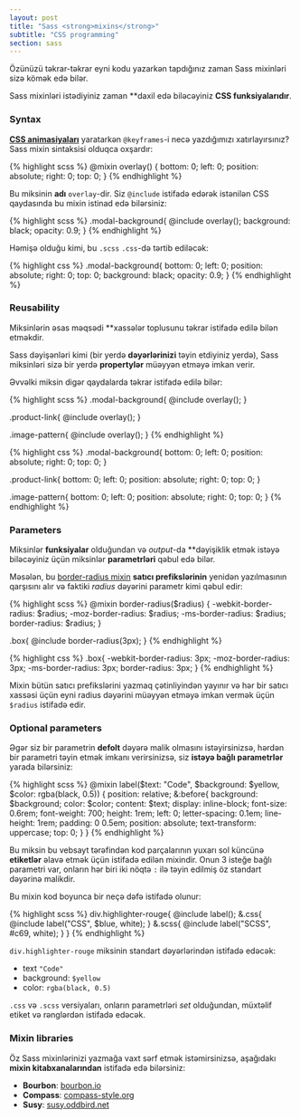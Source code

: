 ```yaml
---
layout: post
title: "Sass <strong>mixins</strong>"
subtitle: "CSS programming"
section: sass
---
```


Özünüzü təkrar-təkrar eyni kodu yazarkən tapdığınız zaman Sass mixinləri sizə kömək edə bilər.

Sass mixinləri istədiyiniz zaman **daxil edə biləcəyiniz **CSS funksiyalarıdır**.

### Syntax

**[CSS animasiyaları](/css-animations.html)** yaratarkən `@keyframes`-i necə yazdığımızı xatırlayırsınız? Sass mixin sintaksisi olduqca oxşardır:

{% highlight scss %}
@mixin overlay() {
  bottom: 0;
  left: 0;
  position: absolute;
  right: 0;
  top: 0;
}
{% endhighlight %}

Bu miksinin **adı** `overlay`-dir. Siz `@include` istifadə edərək istənilən CSS qaydasında bu mixin istinad edə bilərsiniz:

{% highlight scss %}
.modal-background{
  @include overlay();
  background: black;
  opacity: 0.9;
}
{% endhighlight %}

Həmişə olduğu kimi, bu `.scss` `.css`-də tərtib ediləcək:

{% highlight css %}
.modal-background{
  bottom: 0;
  left: 0;
  position: absolute;
  right: 0;
  top: 0;
  background: black;
  opacity: 0.9;
}
{% endhighlight %}

### Reusability

Miksinlərin əsas məqsədi **xassələr toplusunu təkrar istifadə edilə bilən etməkdir.

Sass dəyişənləri kimi (bir yerdə **dəyərlərinizi** təyin etdiyiniz yerdə), Sass miksinləri sizə bir yerdə **propertylər** müəyyən etməyə imkan verir.

Əvvəlki miksin digər qaydalarda təkrar istifadə edilə bilər:

{% highlight scss %}
.modal-background{
  @include overlay();
}

.product-link{
  @include overlay();
}

.image-pattern{
  @include overlay();
}
{% endhighlight %}

{% highlight css %}
.modal-background{
  bottom: 0;
  left: 0;
  position: absolute;
  right: 0;
  top: 0;
}

.product-link{
  bottom: 0;
  left: 0;
  position: absolute;
  right: 0;
  top: 0;
}

.image-pattern{
  bottom: 0;
  left: 0;
  position: absolute;
  right: 0;
  top: 0;
}
{% endhighlight %}

### Parameters

Miksinlər **funksiyalar** olduğundan və _output_-da **dəyişiklik etmək istəyə biləcəyiniz üçün miksinlər **parametrləri** qəbul edə bilər.

Məsələn, bu [border-radius mixin](https://sass-lang.com/guide#topic-6-SCSS) **satıcı prefikslərinin** yenidən yazılmasının qarşısını alır və faktiki _radius_ dəyərini parametr kimi qəbul edir:

{% highlight scss %}
@mixin border-radius($radius) {
  -webkit-border-radius: $radius;
     -moz-border-radius: $radius;
      -ms-border-radius: $radius;
          border-radius: $radius;
}

.box{
  @include border-radius(3px);
}
{% endhighlight %}

{% highlight css %}
.box{
  -webkit-border-radius: 3px;
     -moz-border-radius: 3px;
      -ms-border-radius: 3px;
          border-radius: 3px;
}
{% endhighlight %}

Mixin bütün satıcı prefikslərini yazmaq çətinliyindən yayınır və hər bir satıcı xassəsi üçün eyni radius dəyərini müəyyən etməyə imkan vermək üçün `$radius` istifadə edir.

### Optional parameters

Əgər siz bir parametrin **defolt** dəyərə malik olmasını istəyirsinizsə, hərdən bir parametri təyin etmək imkanı verirsinizsə, siz **istəyə bağlı parametrlər** yarada bilərsiniz:

{% highlight scss %}
@mixin label($text: "Code", $background: $yellow, $color: rgba(black, 0.5)) {
  position: relative;
  &:before{
    background: $background;
    color: $color;
    content: $text;
    display: inline-block;
    font-size: 0.6rem;
    font-weight: 700;
    height: 1rem;
    left: 0;
    letter-spacing: 0.1em;
    line-height: 1rem;
    padding: 0 0.5em;
    position: absolute;
    text-transform: uppercase;
    top: 0;
  }
}
{% endhighlight %}

Bu miksin bu vebsayt tərəfindən kod parçalarının yuxarı sol küncünə **etiketlər** əlavə etmək üçün istifadə edilən mixindir. Onun 3 isteğe bağlı parametri var, onların hər biri iki nöqtə `:` ilə təyin edilmiş öz standart dəyərinə malikdir.

Bu mixin kod boyunca bir neçə dəfə istifadə olunur:

{% highlight scss %}
div.highlighter-rouge{
  @include label();
  &.css{
    @include label("CSS", $blue, white);
  }
  &.scss{
    @include label("SCSS", #c69, white);
  }
}
{% endhighlight %}

`div.highlighter-rouge` miksinin standart dəyərlərindən istifadə edəcək:

* text `"Code"`
* background: `$yellow`
* color: `rgba(black, 0.5)`

`.css` və `.scss` versiyaları, onların parametrləri _set_ olduğundan, müxtəlif etiket və rənglərdən istifadə edəcək.

### Mixin libraries

Öz Sass mixinlərinizi yazmağa vaxt sərf etmək istəmirsinizsə, aşağıdakı **mixin kitabxanalarından** istifadə edə bilərsiniz:

* **Bourbon**: [bourbon.io](https://bourbon.io/)
* **Compass**: [compass-style.org](https://compass-style.org/)
* **Susy**: [susy.oddbird.net](https://susy.oddbird.net/)

